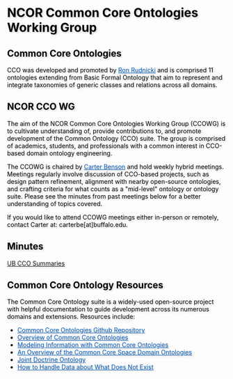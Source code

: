 <meta charset="UTF-8">
<meta name="viewport" content="width=device-width, initial-scale=1.0">
<title>NCOR Common Core Ontologies Working Group</title>
<style>
body {
  position: relative;
  height: 100vh; 
  margin: 0;
  background: transparent;
  color: #000; /* Black text */
}
body::before {
  content: "";
  position: absolute;
  top: 0;
  left: 0;
  right: 0;
  bottom: 0;
  background-image: url('https://raw.githubusercontent.com/johnbeve/NCOR-Test/main/docs/assets/CCO_WG.png');
  background-repeat: no-repeat;
  background-attachment: fixed;
  background-size: cover;
  opacity: 0.05; /* Lighten the background */
  z-index: -1;
}
h1, h2, p, a, li {
  text-shadow: 2px 2px 4px rgba(0, 0, 0, 0.2); /* Text shadow for better readability */
}
.custom-color {
  color: #0056b3; 
  transition: color 0.3s; /* Smooth transition for color change */
}
/* Change color when hovering */
.custom-color:hover {
  color: #003580; /* Darker shade of the original color */
}
</style>
</head>
<body>
<h1>NCOR Common Core Ontologies Working Group</h1>

<h2>Common Core Ontologies</h2>
<p>CCO was developed and promoted by <a href="https://scholar.google.com/citations?hl=en&user=JLM7L2EAAAAJ&view_op=list_works&sortby=pubdate" class="custom-color">Ron Rudnicki</a> and is comprised 11 ontologies extending from Basic Formal Ontology that aim to represent and integrate taxonomies of generic classes and relations across all domains.</p>

<h2>NCOR CCO WG</h2>
<p>The aim of the NCOR Common Core Ontologies Working Group (CCOWG) is to cultivate understanding of, provide contributions to, and promote development of the Common Ontology (CCO) suite. The group is comprised of academics, students, and professionals with a common interest in CCO-based domain ontology engineering.</p>
<p>The CCOWG is chaired by <a href="https://www.linkedin.com/in/carterbeaubenson/" class="custom-color">Carter Benson</a> and hold weekly hybrid meetings. Meetings regularly involve discussion of CCO-based projects, such as design pattern refinement, alignment with nearby open-source ontologies, and crafting criteria for what counts as a "mid-level" ontology or ontology suite. Please see the minutes from past meetings below for a better understanding of topics covered.</p>
<p>If you would like to attend CCOWG meetings either in-person or remotely, contact Carter at: carterbe[at]buffalo.edu.</p>

<h2>Minutes</h2>
<a href="https://drive.google.com/file/d/1b1XX34WafCgCVQ4YB-PSrtyXeu836CaV/view?usp=drive_link">UB CCO Summaries</a>

<h2>Common Core Ontology Resources</h2>
<p>The Common Core Ontology suite is a widely-used open-source project with helpful documentation to guide development across its numerous domains and extensions. Resources include:</p>
<ul>
  <li><a href="https://github.com/CommonCoreOntology/CommonCoreOntologies" class="custom-color">Common Core Ontologies Github Repository</a></li>
  <li><a href="https://www.nist.gov/system/files/documents/2021/10/14/nist-ai-rfi-cubrc_inc_004.pdf" class="custom-color">Overview of Common Core Ontologies</a></li>
  <li><a href="https://www.nist.gov/system/files/documents/2021/10/14/nist-ai-rfi-cubrc_inc_003.pdf" class="custom-color">Modeling Information with Common Core Ontologies</a></li>
  <li><a href="https://philarchive.org/archive/COXTSD-2" class="custom-color">An Overview of the Common Core Space Domain Ontologies</a></li>
  <li><a href="https://philpapers.org/archive/MORJDO.pdf" class="custom-color">Joint Doctrine Ontology</a></li>
  <li><a href="https://www.youtube.com/watch?v=ai4YdLiCGNM" class="custom-color">How to Handle Data about What Does Not Exist</a></li>
</ul>

</body>
</html>
